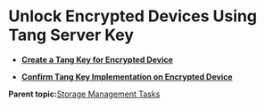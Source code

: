 <!--
SPDX-FileCopyrightText: 2023,2024 Oracle and/or its affiliates.
SPDX-License-Identifier: CC-BY-SA-4.0
-->
# Unlock Encrypted Devices Using Tang Server Key

-   **[Create a Tang Key for Encrypted Device](../topics/cockpit-nbde_create_a_tang_key_for_the_encrypted_device.md)**  

-   **[Confirm Tang Key Implementation on Encrypted Device](../topics/cockpit-nbde_confirm_that_the_configuration_is_successful.md)**  


**Parent topic:**[Storage Management Tasks](../topics/cockpit-storage_management.md)

